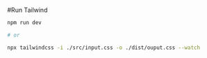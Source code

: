 #Run Tailwind

```bash
npm run dev

# or

npx tailwindcss -i ./src/input.css -o ./dist/ouput.css --watch
```